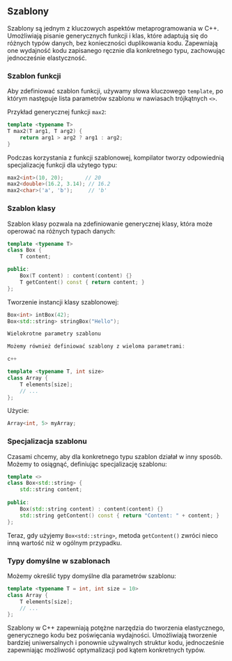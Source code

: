 ## Szablony

Szablony są jednym z kluczowych aspektów metaprogramowania w C++. Umożliwiają pisanie generycznych funkcji i klas, które adaptują się do różnych typów danych, bez konieczności duplikowania kodu. Zapewniają one wydajność kodu zapisanego ręcznie dla konkretnego typu, zachowując jednocześnie elastyczność.

### Szablon funkcji

Aby zdefiniować szablon funkcji, używamy słowa kluczowego `template`, po którym następuje lista parametrów szablonu w nawiasach trójkątnych `<>`.

Przykład generycznej funkcji `max2`:

```c++
template <typename T> 
T max2(T arg1, T arg2) {
    return arg1 > arg2 ? arg1 : arg2;
}
```

Podczas korzystania z funkcji szablonowej, kompilator tworzy odpowiednią specjalizację funkcji dla użytego typu:

```c++
max2<int>(10, 20);       // 20
max2<double>(16.2, 3.14); // 16.2
max2<char>('a', 'b');     // 'b'
```

### Szablon klasy

Szablon klasy pozwala na zdefiniowanie generycznej klasy, która może operować na różnych typach danych:

```c++
template <typename T> 
class Box {
    T content;

public:
    Box(T content) : content(content) {}
    T getContent() const { return content; }
};
```

Tworzenie instancji klasy szablonowej:

```c++
Box<int> intBox(42);
Box<std::string> stringBox("Hello");

Wielokrotne parametry szablonu

Możemy również definiować szablony z wieloma parametrami:

c++

template <typename T, int size> 
class Array {
    T elements[size];
    // ...
};
```

Użycie:

```c++
Array<int, 5> myArray;
```

### Specjalizacja szablonu

Czasami chcemy, aby dla konkretnego typu szablon działał w inny sposób. Możemy to osiągnąć, definiując specjalizację szablonu:

```c++
template <>
class Box<std::string> {
    std::string content;
    
public:
    Box(std::string content) : content(content) {}
    std::string getContent() const { return "Content: " + content; }
};
```

Teraz, gdy użyjemy `Box<std::string>`, metoda `getContent()` zwróci nieco inną wartość niż w ogólnym przypadku.

### Typy domyślne w szablonach

Możemy określić typy domyślne dla parametrów szablonu:

```c++
template <typename T = int, int size = 10> 
class Array {
    T elements[size];
    // ...
};
```

Szablony w C++ zapewniają potężne narzędzia do tworzenia elastycznego, generycznego kodu bez poświęcania wydajności. Umożliwiają tworzenie bardziej uniwersalnych i ponownie używalnych struktur kodu, jednocześnie zapewniając możliwość optymalizacji pod kątem konkretnych typów.
